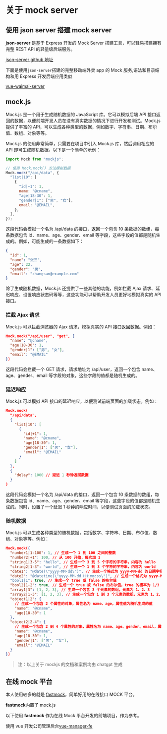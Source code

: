 # 关于 mock server

## 使用 json server 搭建 mock server

**json-server** 是基于 Express 开发的 Mock Server 搭建工具，可以轻易搭建拥有完整 REST API 的轻量级后端服务。

[json-server github 地址](https://github.com/typicode/json-server)

下面是使用`json-server`搭建的完整移动端外卖 app 的 Mock 服务,语法和目录结构和用 Express 开发后端应用类似

[vue-waimai-server](https://github.com/licop/vue-waimai-server)

## mock.js

Mock.js 是一个用于生成随机数据的 JavaScript 库。它可以模拟后端 API 接口返回的数据，以便前端开发人员在没有真实数据的情况下进行开发和测试。Mock.js 提供了丰富的 API，可以生成各种类型的数据，例如数字、字符串、日期、布尔值、数组、对象等等。

Mock.js 的使用非常简单，只需要在项目中引入 Mock.js 库，然后调用相应的 API 即可生成随机数据。以下是一个简单的示例：

```js
import Mock from "mockjs";

// 使用 Mock.mock() 方法模拟数据
Mock.mock("/api/data", {
  "list|10": [
    {
      "id|+1": 1,
      name: "@cname",
      "age|18-30": 1,
      "gender|1": ["男", "女"],
      email: "@EMAIL",
    },
  ],
});
```

这段代码会模拟一个名为 /api/data 的接口，返回一个包含 10 条数据的数组，每条数据包含 id、name、age、gender、email 等字段，这些字段的值都是随机生成的。例如，可能生成的一条数据如下：

```json
{
  "id": 1,
  "name": "张三",
  "age": 22,
  "gender": "男",
  "email": "zhangsan@example.com"
}
```

除了生成随机数据，Mock.js 还提供了一些其他的功能，例如拦截 Ajax 请求、延迟响应、设置响应状态码等等，这些功能可以帮助开发人员更好地模拟真实的 API 接口。

### 拦截 Ajax 请求

Mock.js 可以拦截浏览器的 Ajax 请求，模拟真实的 API 接口返回数据。例如：

```json
Mock.mock("/api/user", "get", {
  "name": "@cname",
  "age|18-30": 1,
  "gender|1": ["男", "女"],
  "email": "@EMAIL"
})
```

这段代码会拦截一个 GET 请求，请求地址为 /api/user，返回一个包含 name、age、gender、email 等字段的对象，这些字段的值都是随机生成的。

### 延迟响应

Mock.js 可以模拟 API 接口的延迟响应，以便测试前端页面的加载状态。例如：

```json
Mock.mock(
  "/api/data",
  {
    "list|10": [
      {
        "id|+1": 1,
        "name": "@cname",
        "age|18-30": 1,
        "gender|1": ["男", "女"],
        "email": "@EMAIL"
      }
    ]
  },
  {
    "delay": 1000 // 延迟 1 秒钟返回数据
  }
)
```

这段代码会模拟一个名为 /api/data 的接口，返回一个包含 10 条数据的数组，每条数据包含 id、name、age、gender、email 等字段，这些字段的值都是随机生成的。同时，设置了一个延迟 1 秒钟的响应时间，以便测试页面的加载状态。

### 随机数据

Mock.js 可以生成各种类型的随机数据，包括数字、字符串、日期、布尔值、数组、对象等等。例如：

```json
Mock.mock({
  "number1|1-100": 1, // 生成一个 1 到 100 之间的整数
  "number2|+1": 100, // 从 100 开始，每次加 1
  "string1|3-5": "hello", // 生成一个 3 到 5 个字符的字符串，内容为 hello
  "string2|1-3": "world", // 生成一个 1 到 3 个字符的字符串，内容为 world
  "date1": "@date(\"yyyy-MM-dd\")", // 生成一个格式为 yyyy-MM-dd 的日期字符串
  "date2": "@datetime(\"yyyy-MM-dd HH:mm:ss\")", // 生成一个格式为 yyyy-MM-dd HH:mm:ss 的日期时间字符串
  "bool1|1": true, // 生成一个 true 或 false 的布尔值
  "bool2|1-2": true, // 生成一个 true 或 false 的布尔值，true 的概率为 1/3
  "array1|3": [1, 2, 3], // 生成一个包含 3 个元素的数组，元素为 1、2、3
  "array2|1-3": [1, 2, 3], // 生成一个包含 1 到 3 个元素的数组，元素为 1、2、3
  "object1|2": {
    // 生成一个包含 2 个属性的对象，属性名为 name、age，属性值为随机生成的值
    "name": "@cname",
    "age|18-30": 1
  },
  "object2|2-4": {
    // 生成一个包含 2 到 4 个属性的对象，属性名为 name、age、gender、email，属性值为随机生成的值
    "name": "@cname",
    "age|18-30": 1,
    "gender|1": ["男", "女"],
    "email": "@EMAIL"
  }
})
```

> 注：以上关于 mockjs 的文档和案例均由 chatgpt 生成

## 在线 mock 平台

本人使用较多的就是 [fastmock](https://designer.mocky.io/design/confirmation)，简单好用的在线接口 MOCK 平台。

**fastmock**内置了 mock.js

以下使用 **fastmock** 作为在线 Mock 平台开发的前端项目，作为参考。

使用 vue 开发公司管理后台[vue-manager-fe](https://github.com/licop/vue-manager-fe/blob/main/src/config/index.js)
